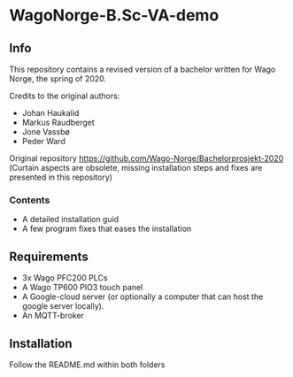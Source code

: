 # WagoNorge-B.Sc-VA-demo

## Info
This repository contains a revised version of a bachelor written for Wago Norge, the spring of 2020.  

Credits to the original authors: 
- Johan Haukalid
- Markus Raudberget
- Jone Vassbø 
- Peder Ward

Original repository https://github.com/Wago-Norge/Bachelorprosjekt-2020 (Curtain aspects are obsolete, missing installation steps and fixes are presented in this repository)

### Contents
- A detailed installation guid
- A few program fixes that eases the installation


## Requirements
- 3x Wago PFC200 PLCs
- A Wago TP600 PIO3 touch panel
- A Google-cloud server (or optionally a computer that can host the google server locally).
- An MQTT-broker

## Installation

Follow the README.md within both folders
